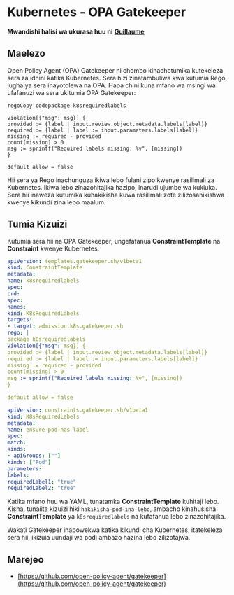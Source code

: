 # Kubernetes - OPA Gatekeeper

**Mwandishi halisi wa ukurasa huu ni** [**Guillaume**](https://www.linkedin.com/in/guillaume-c-ab4b9a196/en)

## Maelezo

Open Policy Agent (OPA) Gatekeeper ni chombo kinachotumika kutekeleza sera za idhini katika Kubernetes. Sera hizi zinatambuliwa kwa kutumia Rego, lugha ya sera inayotolewa na OPA. Hapa chini kuna mfano wa msingi wa ufafanuzi wa sera ukitumia OPA Gatekeeper:
```rego
regoCopy codepackage k8srequiredlabels

violation[{"msg": msg}] {
provided := {label | input.review.object.metadata.labels[label]}
required := {label | label := input.parameters.labels[label]}
missing := required - provided
count(missing) > 0
msg := sprintf("Required labels missing: %v", [missing])
}

default allow = false
```
Hii sera ya Rego inachunguza ikiwa lebo fulani zipo kwenye rasilimali za Kubernetes. Ikiwa lebo zinazohitajika hazipo, inarudi ujumbe wa kukiuka. Sera hii inaweza kutumika kuhakikisha kuwa rasilimali zote zilizosanikishwa kwenye kikundi zina lebo maalum.

## Tumia Kizuizi

Kutumia sera hii na OPA Gatekeeper, ungefafanua **ConstraintTemplate** na **Constraint** kwenye Kubernetes:
```yaml
apiVersion: templates.gatekeeper.sh/v1beta1
kind: ConstraintTemplate
metadata:
name: k8srequiredlabels
spec:
crd:
spec:
names:
kind: K8sRequiredLabels
targets:
- target: admission.k8s.gatekeeper.sh
rego: |
package k8srequiredlabels
violation[{"msg": msg}] {
provided := {label | input.review.object.metadata.labels[label]}
required := {label | label := input.parameters.labels[label]}
missing := required - provided
count(missing) > 0
msg := sprintf("Required labels missing: %v", [missing])
}

default allow = false
```

```yaml
apiVersion: constraints.gatekeeper.sh/v1beta1
kind: K8sRequiredLabels
metadata:
name: ensure-pod-has-label
spec:
match:
kinds:
- apiGroups: [""]
kinds: ["Pod"]
parameters:
labels:
requiredLabel1: "true"
requiredLabel2: "true"
```
Katika mfano huu wa YAML, tunatamka **ConstraintTemplate** kuhitaji lebo. Kisha, tunaiita kizuizi hiki `hakikisha-pod-ina-lebo`, ambacho kinahusisha **ConstraintTemplate** ya `k8srequiredlabels` na kufafanua lebo zinazohitajika.

Wakati Gatekeeper inapowekwa katika kikundi cha Kubernetes, itatekeleza sera hii, ikizuia uundaji wa podi ambazo hazina lebo zilizotajwa.

## Marejeo

* [https://github.com/open-policy-agent/gatekeeper](https://github.com/open-policy-agent/gatekeeper)
